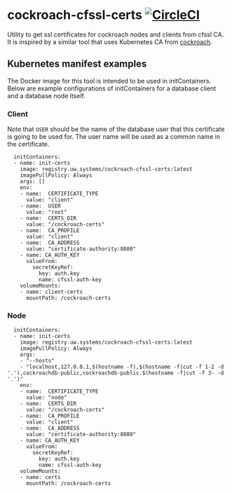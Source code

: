 # cockroach-cfssl-certs [![CircleCI](https://circleci.com/gh/utilitywarehouse/cockroach-cfssl-certs.svg?style=svg&circle-token=d220b3fb97a38ee8321d564e9e4443dd858650c5)](https://circleci.com/gh/utilitywarehouse/cockroach-cfssl-certs)
Utility to get ssl certificates for cockroach nodes and clients from cfssl CA.
It is inspired by a similar tool that uses Kubernetes CA from
[cockroach](https://github.com/cockroachdb/k8s/tree/master/request-cert).

## Kubernetes manifest examples
The Docker image for this tool is intended to be used in initContainers.
Below are example configurations of initContainers for a database client 
and a database node itself.

### Client
Note that `USER` should be the name of the database user that 
this certificate is going to be used for. The user name will be
used as a common name in the certificate.

```
  initContainers:
  - name: init-certs
    image: registry.uw.systems/cockroach-cfssl-certs:latest
    imagePullPolicy: Always
    args: []
    env:
    - name:  CERTIFICATE_TYPE
      value: "client"
    - name:  USER
      value: "root"
    - name:  CERTS_DIR
      value: "/cockroach-certs"
    - name:  CA_PROFILE
      value: "client"
    - name:  CA_ADDRESS
      value: "certificate-authority:8080"
    - name: CA_AUTH_KEY
      valueFrom:
        secretKeyRef:
          key: auth.key
          name: cfssl-auth-key
    volumeMounts:
    - name: client-certs
      mountPath: /cockroach-certs
```
### Node
```
  initContainers:
  - name: init-certs
    image: registry.uw.systems/cockroach-cfssl-certs:latest
    imagePullPolicy: Always
    args:
    - "--hosts"
    - "localhost,127.0.0.1,$(hostname -f),$(hostname -f|cut -f 1-2 -d '.'),cockroachdb-public,cockroachdb-public.$(hostname -f|cut -f 3- -d '.')"
    env:
    - name:  CERTIFICATE_TYPE
      value: "node"
    - name:  CERTS_DIR
      value: "/cockroach-certs"
    - name:  CA_PROFILE
      value: "client"
    - name:  CA_ADDRESS
      value: "certificate-authority:8080"
    - name: CA_AUTH_KEY
      valueFrom:
        secretKeyRef:
          key: auth.key
          name: cfssl-auth-key
    volumeMounts:
    - name: certs
      mountPath: /cockroach-certs
```